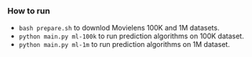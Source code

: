 ### How to run

* `bash prepare.sh` to downlod Movielens 100K and 1M datasets.
* `python main.py ml-100k` to run prediction algorithms on 100K dataset.
* `python main.py ml-1m` to run prediction algorithms on 1M dataset.
